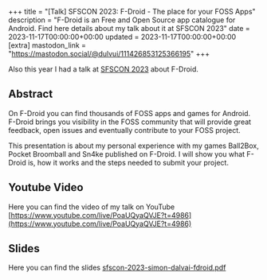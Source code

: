 +++
title = "[Talk] SFSCON 2023: F-Droid - The place for your FOSS Apps"
description = "F-Droid is an Free and Open Source app catalogue for Android. Find here details about my talk about it at SFSCON 2023"
date = 2023-11-17T00:00:00+00:00
updated = 2023-11-17T00:00:00+00:00
[extra]
mastodon_link = "https://mastodon.social/@dulvui/111426853125366195"
+++

Also this year I had a talk at [SFSCON 2023](https://www.sfscon.it/) about F-Droid.  

## Abstract
On F-Droid you can find thousands of FOSS apps and games for Android.
F-Droid brings you visibility in the FOSS community that will provide great feedback, open issues and eventually contribute to your FOSS project.

This presentation is about my personal experience with my games Ball2Box, Pocket Broomball and Sn4ke published on F-Droid. I will show you what F-Droid is, how it works and the steps needed to submit your project.

## Youtube Video
Here you can find the video of my talk on YouTube [https://www.youtube.com/live/PoaUQyaQVJE?t=4986](https://www.youtube.com/live/PoaUQyaQVJE?t=4986)

## Slides
Here you can find the slides [sfscon-2023-simon-dalvai-fdroid.pdf](sfscon-2023-simon-dalvai-fdroid.pdf)
